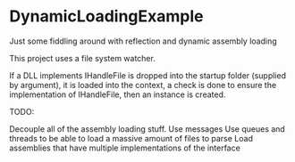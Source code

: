# DynamicLoadingExample
Just some fiddling around with reflection and dynamic assembly loading

This project uses a file system watcher. 

If a DLL implements IHandleFile is dropped into the startup folder (supplied by argument), it 
is loaded into the context, a check is done to ensure the implementation of IHandleFile, then
an instance is created. 

TODO:

Decouple all of the assembly loading stuff.
Use messages
Use queues and threads to be able to load a massive amount of files to parse
Load assemblies that have multiple implementations of the interface

